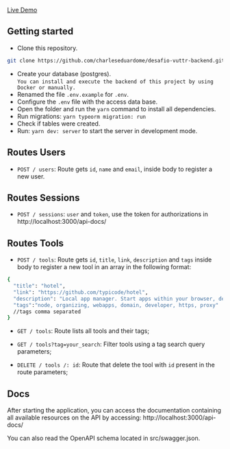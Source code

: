 <a href="https://appvuttr.herokuapp.com/api-docs" class="button big">Live Demo</a>

## Getting started

- Clone this repository.<br/>

```sh
git clone https://github.com/charleseduardome/desafio-vuttr-backend.git
```

- Create your database (postgres).<br/>
  `You can install and execute the backend of this project by using Docker or manually.`
- Renamed the file `.env.example` for `.env`.<br/>
- Configure the `.env` file with the access data base.<br/>
- Open the folder and run the `yarn` command to install all dependencies.<br/>
- Run migrations: `yarn typeorm migration: run`<br/>
- Check if tables were created.<br/>
- Run: `yarn dev: server` to start the server in development mode.

## Routes Users

- `POST / users`: Route gets `id`, `name` and `email`, inside body to register a new user.

## Routes Sessions

- `POST / sessions`: `user` and `token`, use the token for authorizations in http://localhost:3000/api-docs/

## Routes Tools

- `POST / tools`: Route gets `id`, `title`, `link`, `description` and `tags` inside body to register a new tool in an array in the following format:

```sh
{
  "title": "hotel",
  "link": "https://github.com/typicode/hotel",
  "description": "Local app manager. Start apps within your browser, developer tool with local .localhost domain and https out of the box.",
  "tags":"node, organizing, webapps, domain, developer, https, proxy"
  //tags comma separated
}

```

- `GET / tools`: Route lists all tools and their tags;

- `GET / tools?tag=your_search`: Filter tools using a tag search query parameters;

- `DELETE / tools /: id`: Route that delete the tool with `id` present in the route parameters;

## Docs

After starting the application, you can access the documentation containing all available resources on the API by accessing: http://localhost:3000/api-docs/

You can also read the OpenAPI schema located in src/swagger.json.
